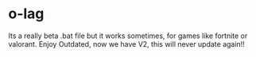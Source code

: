 # o-lag
Its a really beta .bat file but it works sometimes, for games like fortnite or valorant.
Enjoy
Outdated, now we have V2, this will never update again!!
